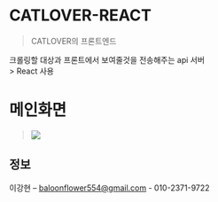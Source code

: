 # CATLOVER-REACT

> CATLOVER의 프론트엔드

크롤링할 대상과 프론트에서 보여줄것을 전송해주는 api 서버<br>>
React 사용

# 메인화면

> ![](https://lovethereum-local.s3.ap-northeast-2.amazonaws.com/catlover.png)

## 정보

이강현 – baloonflower554@gmail.com - 010-2371-9722

<!-- Markdown link & img dfn's -->

[npm-image]: https://img.shields.io/npm/v/datadog-metrics.svg?style=flat-square
[npm-url]: https://npmjs.org/package/datadog-metrics
[npm-downloads]: https://img.shields.io/npm/dm/datadog-metrics.svg?style=flat-square
[travis-image]: https://img.shields.io/travis/dbader/node-datadog-metrics/master.svg?style=flat-square
[travis-url]: https://travis-ci.org/dbader/node-datadog-metrics
[wiki]: https://github.com/yourname/yourproject/wiki
